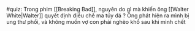 

#quiz: Trong phim [[Breaking Bad]], nguyên do gì mà khiến ông [[Walter White|Walter]] quyết định điều chế ma túy đá
?
Ông phát hiện ra mình bị ung thư phổi, và không muốn vợ con phải nghèo khổ sau khi mình chết

